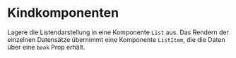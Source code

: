 # Kindkomponenten

Lagere die Listendarstellung in eine Komponente `List` aus. Das Rendern der einzelnen Datensätze übernimmt eine Komponente `ListItem`, die die Daten über eine `book` Prop erhält.